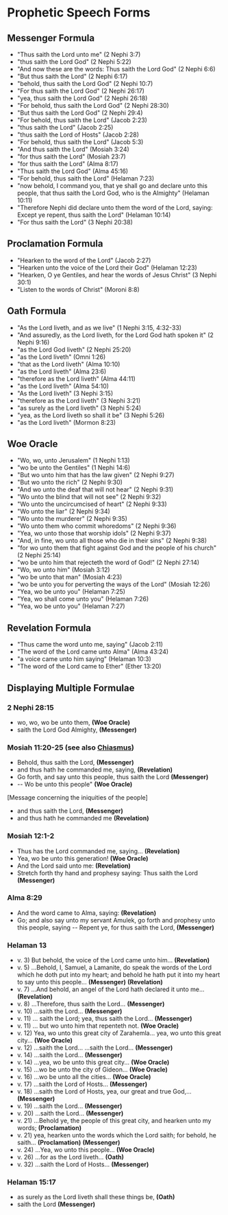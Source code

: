 # Prophetic Speech Forms

## Messenger Formula

*   "Thus saith the Lord unto me" (2 Nephi 3:7)
*   "thus saith the Lord God" (2 Nephi 5:22)
*   "And now these are the words: Thus saith the Lord God" (2 Nephi 6:6)
*   "But thus saith the Lord" (2 Nephi 6:17)
*   "behold, thus saith the Lord God" (2 Nephi 10:7)
*   "For thus saith the Lord God" (2 Nephi 26:17)
*   "yea, thus saith the Lord God" (2 Nephi 26:18)
*   "For behold, thus saith the Lord God" (2 Nephi 28:30)
*   "But thus saith the Lord God" (2 Nephi 29:4)
*   "For behold, thus saith the Lord" (Jacob 2:23)
*   "thus saith the Lord" (Jacob 2:25)
*   "thus saith the Lord of Hosts" (Jacob 2:28)
*   "For behold, thus saith the Lord" (Jacob 5:3)
*   "And thus saith the Lord" (Mosiah 3:24)
*   "for thus saith the Lord" (Mosiah 23:7)
*   "for thus saith the Lord" (Alma 8:17)
*   "Thus saith the Lord God" (Alma 45:16)
*   "For behold, thus saith the Lord" (Helaman 7:23)
*   "now behold, I command you, that ye shall go and declare unto this people,
    that thus saith the Lord God, who is the Almighty" (Helaman 10:11)
*   "Therefore Nephi did declare unto them the word of the Lord, saying:
    Except ye repent, thus saith the Lord" (Helaman 10:14)
*   "For thus saith the Lord" (3 Nephi 20:38)

<!-- TODO: Search "saith the Lord" -->

## Proclamation Formula

*   "Hearken to the word of the Lord" (Jacob 2:27)
*   "Hearken unto the voice of the Lord their God" (Helaman 12:23)
*   "Hearken, O ye Gentiles, and hear the words of Jesus Christ" (3 Nephi 30:1)
*   "Listen to the words of Christ" (Moroni 8:8)

<!-- TODO: Search -->

## Oath Formula

*   "As the Lord liveth, and as we live" (1 Nephi 3:15, 4:32-33)
*   "And assuredly, as the Lord liveth, for the Lord God hath spoken it" (2 Nephi 9:16)
*   "as the Lord God liveth" (2 Nephi 25:20)
*   "as the Lord liveth" (Omni 1:26)
*   "that as the Lord liveth" (Alma 10:10)
*   "as the Lord liveth" (Alma 23:6)
*   "therefore as the Lord liveth" (Alma 44:11)
*   "as the Lord liveth" (Alma 54:10)
*   "As the Lord liveth" (3 Nephi 3:15)
*   "therefore as the Lord liveth" (3 Nephi 3:21)
*   "as surely as the Lord liveth" (3 Nephi 5:24)
*   "yea, as the Lord liveth so shall it be" (3 Nephi 5:26)
*   "as the Lord liveth" (Mormon 8:23)

## Woe Oracle

*   "Wo, wo, unto Jerusalem" (1 Nephi 1:13)
*   "wo be unto the Gentiles" (1 Nephi 14:6)
*   "But wo unto him that has the law given" (2 Nephi 9:27)
*   "But wo unto the rich" (2 Nephi 9:30)
*   "And wo unto the deaf that will not hear" (2 Nephi 9:31)
*   "Wo unto the blind that will not see" (2 Nephi 9:32)
*   "Wo unto the uncircumcised of heart" (2 Nephi 9:33)
*   "Wo unto the liar" (2 Nephi 9:34)
*   "Wo unto the murderer" (2 Nephi 9:35)
*   "Wo unto them who commit whoredoms" (2 Nephi 9:36)
*   "Yea, wo unto those that worship idols" (2 Nephi 9:37)
*   "And, in fine, wo unto all those who die in their sins" (2 Nephi 9:38)
*   "for wo unto them that fight against God and the people of his church" (2 Nephi 25:14)
*   "wo be unto him that rejecteth the word of God!" (2 Nephi 27:14)
*   "Wo, wo unto him" (Mosiah 3:12)
*   "wo be unto that man" (Mosiah 4:23)
*   "wo be unto you for perverting the ways of the Lord" (Mosiah 12:26)
*   "Yea, wo be unto you" (Helaman 7:25)
*   "Yea, wo shall come unto you" (Helaman 7:26)
*   "Yea, wo be unto you" (Helaman 7:27)

<!-- TODO: Search "wo", "wo unto", "wo be unto" -->

## Revelation Formula

*   "Thus came the word unto me, saying" (Jacob 2:11)
*   "The word of the Lord came unto Alma" (Alma 43:24)
*   "a voice came unto him saying" (Helaman 10:3)
*   "The word of the Lord came to Ether" (Ether 13:20)

## Displaying Multiple Formulae

### 2 Nephi 28:15

*   wo, wo, wo be unto them, **(Woe Oracle)**
*   saith the Lord God Almighty, **(Messenger)**

### Mosiah 11:20-25 (see also [Chiasmus](chiasmus_short.md#mosiah-1120-25-see-also-prophetic-speech-forms))

*   Behold, thus saith the Lord, **(Messenger)**
*   and thus hath he commanded me, saying, **(Revelation)**
*   Go forth, and say unto this people, thus saith the Lord **(Messenger)**
*   -- Wo be unto this people" **(Woe Oracle)**

[Message concerning the iniquities of the people]

*   and thus saith the Lord, **(Messenger)**
*   and thus hath he commanded me **(Revelation)**

### Mosiah 12:1-2

*   Thus has the Lord commanded me, saying... **(Revelation)**
*   Yea, wo be unto this generation! **(Woe Oracle)**
*   And the Lord said unto me: **(Revelation)**
*   Stretch forth thy hand and prophesy saying: Thus saith the Lord **(Messenger)**

### Alma 8:29

*   And the word came to Alma, saying: **(Revelation)**
*   Go; and also say unto my servant Amulek, go forth and prophesy unto
    this people, saying -- Repent ye, for thus saith the Lord, **(Messenger)**

### Helaman 13

*   v. 3) But behold, the voice of the Lord came unto him... **(Revelation)**
*   v. 5) ...Behold, I, Samuel, a Lamanite, do speak the words of the Lord which he doth put into my heart; and behold he hath put it into my heart to say unto this people... **(Messenger)** **(Revelation)**
*   v. 7) ...And behold, an angel of the Lord hath declared it unto me... **(Revelation)**
*   v. 8) ...Therefore, thus saith the Lord... **(Messenger)**
*   v. 10) ...saith the Lord... **(Messenger)**
*   v. 11) ... saith the Lord; yea, thus saith the Lord... **(Messenger)**
*   v. 11) ... but wo unto him that repenteth not. **(Woe Oracle)**
*   v. 12) Yea, wo unto this great city of Zarahemla... yea, wo unto this great city... **(Woe Oracle)**
*   v. 12) ...saith the Lord... ...saith the Lord... **(Messenger)**
*   v. 14)  ...saith the Lord... **(Messenger)**
*   v. 14) ...yea, wo be unto this great city... **(Woe Oracle)**
*   v. 15) ...wo be unto the city of Gideon... **(Woe Oracle)**
*   v. 16) ...wo be unto all the cities... **(Woe Oracle)**
*   v. 17) ...saith the Lord of Hosts... **(Messenger)**
*   v. 18) ...saith the Lord of Hosts, yea, our great and true God,... **(Messenger)**
*   v. 19) ...saith the Lord... **(Messenger)**
*   v. 20) ...saith the Lord... **(Messenger)**
*   v. 21) ...Behold ye, the people of this great city, and hearken unto my words; **(Proclamation)**
*   v. 21) yea, hearken unto the words which the Lord saith; for behold, he saith... **(Proclamation)** **(Messenger)**
*   v. 24) ...Yea, wo unto this people... **(Woe Oracle)**
*   v. 26) ...for as the Lord liveth... **(Oath)**
*   v. 32) ...saith the Lord of Hosts... **(Messenger)**

### Helaman 15:17

*   as surely as the Lord liveth shall these things be, **(Oath)**
*   saith the Lord **(Messenger)**
